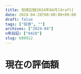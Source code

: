 ```yaml
---
title: 投資記録2024年04月[draft]
date: 2024-04-28T00:00:00+09:00
draft: false
tags: ["投資", ""]
archives: ["2024-04"]
n年日記: ["0428"]
slug: 689912
---
```

# 現在の評価額